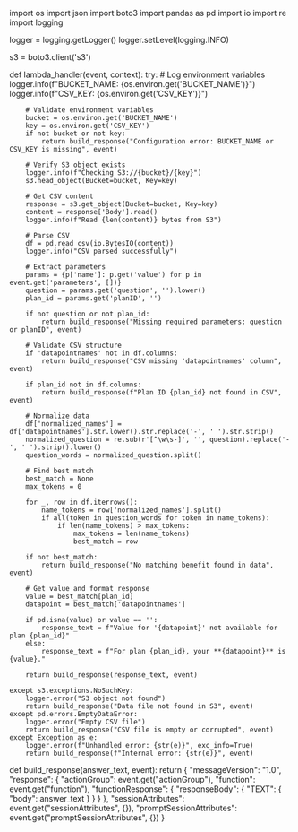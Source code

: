 import os
import json
import boto3
import pandas as pd
import io
import re
import logging

logger = logging.getLogger()
logger.setLevel(logging.INFO)

s3 = boto3.client('s3')

def lambda_handler(event, context):
    try:
        # Log environment variables
        logger.info(f"BUCKET_NAME: {os.environ.get('BUCKET_NAME')}")
        logger.info(f"CSV_KEY: {os.environ.get('CSV_KEY')}")
        
        # Validate environment variables
        bucket = os.environ.get('BUCKET_NAME')
        key = os.environ.get('CSV_KEY')
        if not bucket or not key:
            return build_response("Configuration error: BUCKET_NAME or CSV_KEY is missing", event)
        
        # Verify S3 object exists
        logger.info(f"Checking S3://{bucket}/{key}")
        s3.head_object(Bucket=bucket, Key=key)
        
        # Get CSV content
        response = s3.get_object(Bucket=bucket, Key=key)
        content = response['Body'].read()
        logger.info(f"Read {len(content)} bytes from S3")
        
        # Parse CSV
        df = pd.read_csv(io.BytesIO(content))
        logger.info("CSV parsed successfully")

        # Extract parameters
        params = {p['name']: p.get('value') for p in event.get('parameters', [])}
        question = params.get('question', '').lower()
        plan_id = params.get('planID', '')
        
        if not question or not plan_id:
            return build_response("Missing required parameters: question or planID", event)

        # Validate CSV structure
        if 'datapointnames' not in df.columns:
            return build_response("CSV missing 'datapointnames' column", event)
        
        if plan_id not in df.columns:
            return build_response(f"Plan ID {plan_id} not found in CSV", event)

        # Normalize data
        df['normalized_names'] = df['datapointnames'].str.lower().str.replace('-', ' ').str.strip()
        normalized_question = re.sub(r'[^\w\s-]', '', question).replace('-', ' ').strip().lower()
        question_words = normalized_question.split()

        # Find best match
        best_match = None
        max_tokens = 0
        
        for _, row in df.iterrows():
            name_tokens = row['normalized_names'].split()
            if all(token in question_words for token in name_tokens):
                if len(name_tokens) > max_tokens:
                    max_tokens = len(name_tokens)
                    best_match = row

        if not best_match:
            return build_response("No matching benefit found in data", event)

        # Get value and format response
        value = best_match[plan_id]
        datapoint = best_match['datapointnames']
        
        if pd.isna(value) or value == '':
            response_text = f"Value for '{datapoint}' not available for plan {plan_id}"
        else:
            response_text = f"For plan {plan_id}, your **{datapoint}** is {value}."

        return build_response(response_text, event)

    except s3.exceptions.NoSuchKey:
        logger.error("S3 object not found")
        return build_response("Data file not found in S3", event)
    except pd.errors.EmptyDataError:
        logger.error("Empty CSV file")
        return build_response("CSV file is empty or corrupted", event)
    except Exception as e:
        logger.error(f"Unhandled error: {str(e)}", exc_info=True)
        return build_response(f"Internal error: {str(e)}", event)

def build_response(answer_text, event):
    return {
        "messageVersion": "1.0",
        "response": {
            "actionGroup": event.get("actionGroup"),
            "function": event.get("function"),
            "functionResponse": {
                "responseBody": {
                    "TEXT": {
                        "body": answer_text
                    }
                }
            }
        },
        "sessionAttributes": event.get("sessionAttributes", {}),
        "promptSessionAttributes": event.get("promptSessionAttributes", {})
    }

